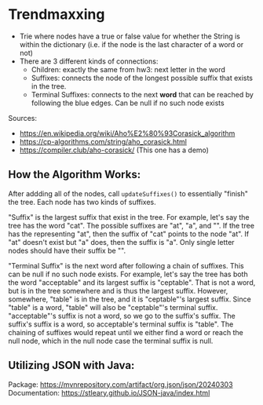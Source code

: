 # Trendmaxxing
- Trie where nodes have a true or false value for whether the String is within the dictionary (i.e. if the node is the last character of a word or not)
- There are 3 different kinds of connections:
    - Children: exactly the same from hw3: next letter in the word
    - Suffixes: connects the node of the longest possible suffix that exists in the tree. 
    - Terminal Suffixes: connects to the next **word** that can be reached by following the blue edges. Can be null if no such node exists

Sources:
- https://en.wikipedia.org/wiki/Aho%E2%80%93Corasick_algorithm
- https://cp-algorithms.com/string/aho_corasick.html
- https://compiler.club/aho-corasick/ (This one has a demo)

## How the Algorithm Works:
After addding all of the nodes, call `updateSuffixes()` to essentially "finish" the tree. Each node has two kinds of suffixes. 

"Suffix" is the largest suffix that exist in the tree. For example, let's say the tree has the word "cat". The possible suffixes are "at", "a", and "". If the tree has the representing "at", then the suffix of "cat" points to the node "at". If "at" doesn't exist but "a" does, then the suffix is "a". Only single letter nodes should have their suffix be "". 

"Terminal Suffix" is the next word after following a chain of suffixes. This can be null if no such node exists. For example, let's say the tree has both the word "acceptable" and its largest suffix is "ceptable". That is not a word, but is in the tree somewhere and is thus the largest suffix. However, somewhere, "table" is in the tree, and it is "ceptable"'s largest suffix. Since "table" is a word, "table" will also be "ceptable"'s terminal suffix. "acceptable"'s suffix is not a word, so we go to the suffix's suffix. The suffix's suffix is a word, so acceptable's terminal suffix is "table". The chaining of suffixes would repeat until we either find a word or reach the null node, which in the null node case the terminal suffix is null.

## Utilizing JSON with Java:
Package: https://mvnrepository.com/artifact/org.json/json/20240303
Documentation: https://stleary.github.io/JSON-java/index.html

